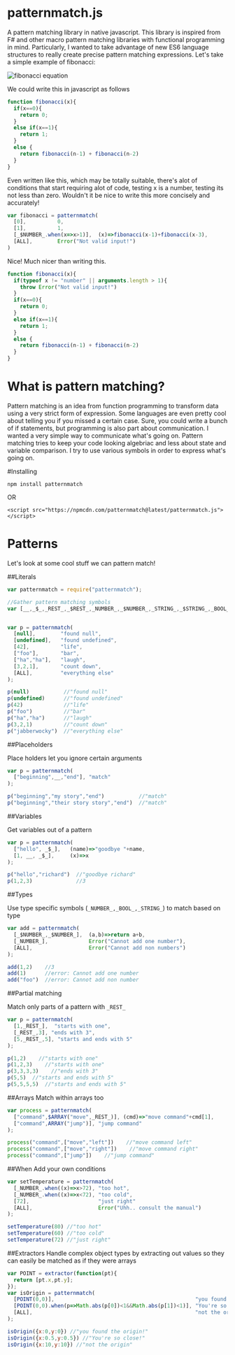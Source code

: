 # patternmatch.js
A pattern matching library in native javascript. This library is inspired from F# and other macro pattern matching libraries with functional programming in mind.  Particularly, I wanted to take advantage of new ES6 language structures to really create precise pattern matching expressions. Let's take a simple example of fibonacci:

![fibonacci equation](http://www.rapidtables.com/math/number/fibonacci/Fibonacci%20sequence.GIF)

We could write this in javascript as follows

```javascript 
function fibonacci(x){
  if(x==0){
    return 0;
  }
  else if(x==1){
    return 1;
  }
  else {
    return fibonacci(n-1) + fibonacci(n-2)
  }
}
```

Even written like this, which may be totally suitable, there's alot of conditions that start requiring alot of code, testing x is a number, testing its not less than zero. Wouldn't it be nice to write this more concisely and accurately! 

```javascript 
var fibonacci = patternmatch(
  [0],          0,
  [1],          1,
  [_$NUMBER_.when(x=>x>1)],  (x)=>fibonacci(x-1)+fibonacci(x-3),
  [ALL],        Error("Not valid input!")
)
```

Nice! Much nicer than writing this.

```javascript 
function fibonacci(x){
  if(typeof x != "number" || arguments.length > 1){
    throw Error("Not valid input!")
  }
  if(x==0){
    return 0;
  }
  else if(x==1){
    return 1;
  }
  else {
    return fibonacci(n-1) + fibonacci(n-2)
  }
}
```

# What is pattern matching?

Pattern matching is an idea from function programming to transform data using a very strict form of expression. Some languages are even pretty cool about telling you if you missed a certain case.  Sure, you could write a bunch of if statements, but programming is also part about communication. I wanted a very simple way to communicate what's going on.  Pattern matching tries to keep your code looking algebriac and less about state and variable comparison. I try to use various symbols in order to express what's going on.

#Installing
```
npm install patternmatch
```
OR
```
<script src="https://npmcdn.com/patternmatch@latest/patternmatch.js"></script>
```

# Patterns

Let's look at some cool stuff we can pattern match!

##Literals
```javascript
var patternmatch = require("patternmatch");

//Gather pattern matching symbols
var [__,_$_,_REST_,_$REST_,_NUMBER_,_$NUMBER_,_STRING_,_$STRING_,_BOOL_,_$BOOL_,ARRAY,$ARRAY,extractor,ALL] = [patternmatch.__,patternmatch._$_,patternmatch._REST_,patternmatch._$REST_,patternmatch._NUMBER_,patternmatch._$NUMBER_,patternmatch._STRING_,patternmatch._$STRING_,patternmatch._BOOL_,patternmatch._$BOOL_,patternmatch.ARRAY,patternmatch.$ARRAY,patternmatch.extractor,patternmatch.ALL]


var p = patternmatch(
  [null],        "found null",
  [undefined],   "found undefined",
  [42],          "life",
  ["foo"],       "bar",
  ["ha","ha"],   "laugh",
  [3,2,1],       "count down",
  [ALL],         "everything else"
);

p(null)           //"found null"
p(undefined)      //"found undefined"
p(42)             //"life"
p("foo")          //"bar"
p("ha","ha")      //"laugh"
p(3,2,1)          //"count down"
p("jabberwocky")  //"everything else"
```

##Placeholders

Place holders let you ignore certain arguments

```javascript
var p = patternmatch(
  ["beginning",__,"end"], "match"
);

p("beginning","my story","end")           //"match"
p("beginning","their story story","end")  //"match"
```
##Variables

Get variables out of a pattern

```javascript
var p = patternmatch(
  ["hello", _$_],   (name)=>"goodbye "+name,
  [1, __, _$_],     (x)=>x
);

p("hello","richard")  //"goodbye richard"
p(1,2,3)              //3
```

##Types

Use type specific symbols (```_NUMBER_,_BOOL_,_STRING_```) to match based on type

```javascript
var add = patternmatch(
  [_$NUMBER_,_$NUMBER_],  (a,b)=>return a+b,
  [_NUMBER_],             Error("Cannot add one number"),
  [ALL],                  Error("Cannot add non numbers")
);

add(1,2)    //3
add(1)      //error: Cannot add one number
add("foo")  //error: Cannot add non number
```
##Partial matching

Match only parts of a pattern with ```_REST_```

```javascript
var p = patternmatch(
  [1,_REST_],  "starts with one",
  [_REST_,3], "ends with 3",
  [5,_REST_,5], "starts and ends with 5"
);

p(1,2)    //"starts with one"
p(1,2,3)    //"starts with one"
p(3,3,3,3)    //"ends with 3"
p(5,5)  //"starts and ends with 5"
p(5,5,5,5)  //"starts and ends with 5"
```

##Arrays
Match within arrays too

```javascript
var process = patternmatch(
  ["command",$ARRAY("move",_REST_)], (cmd)=>"move command"+cmd[1],
  ["command",ARRAY("jump")], "jump command"
);

process("command",["move","left"])    //"move command left"
process("command",["move","right"])    //"move command right"
process("command",["jump"])    //"jump command"
```

##When
Add your own conditions

```javascript
var setTemperature = patternmatch(
  [_NUMBER_.when((x)=>x>72), "too hot",
  [_NUMBER_.when((x)=>x<72), "too cold",
  [72],                      "just right"
  [ALL],                     Error("Uhh.. consult the manual")
);

setTemperature(80) //"too hot"
setTemperature(60) //"too cold"
setTemperature(72) //"just right"
```

##Extractors
Handle complex object types by extracting out values so they can easily be matched as if they were arrays

```javascript
var POINT = extractor(function(pt){
  return [pt.x,pt.y];
});
var isOrigin = patternmatch(
  [POINT(0,0)],                                             "you found the origin!",
  [POINT(0,0).when(p=>Math.abs(p[0])<1&&Math.abs(p[1])<1)], "You're so close!",
  [ALL],                                                    "not the origin"
);

isOrigin({x:0,y:0}) //"you found the origin!"
isOrigin({x:0.5,y:0.5}) //"You're so close!"
isOrigin({x:10,y:10}) //"not the origin"
```
